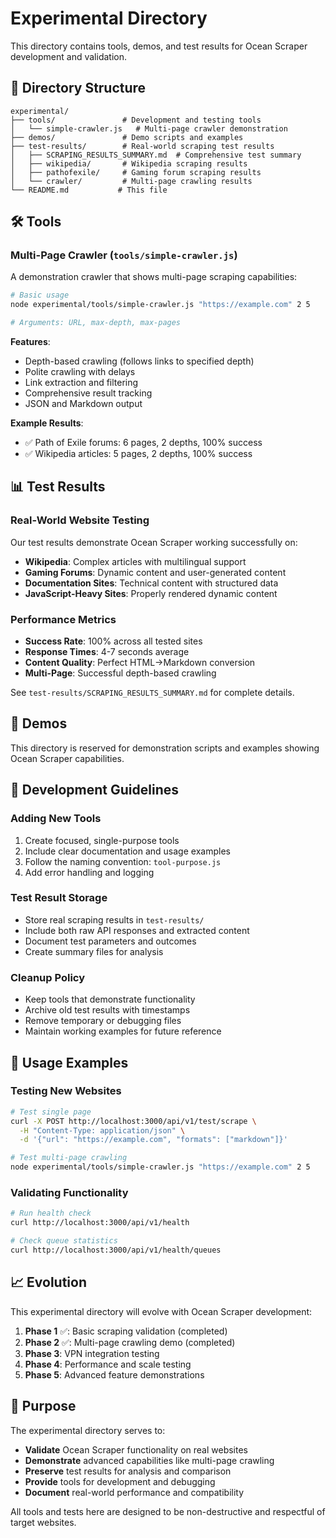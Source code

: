 # Experimental Directory

This directory contains tools, demos, and test results for Ocean Scraper development and validation.

## 📁 Directory Structure

```
experimental/
├── tools/               # Development and testing tools
│   └── simple-crawler.js   # Multi-page crawler demonstration
├── demos/               # Demo scripts and examples  
├── test-results/        # Real-world scraping test results
│   ├── SCRAPING_RESULTS_SUMMARY.md  # Comprehensive test summary
│   ├── wikipedia/       # Wikipedia scraping results
│   ├── pathofexile/     # Gaming forum scraping results
│   └── crawler/         # Multi-page crawling results
└── README.md           # This file
```

## 🛠️ Tools

### Multi-Page Crawler (`tools/simple-crawler.js`)
A demonstration crawler that shows multi-page scraping capabilities:

```bash
# Basic usage
node experimental/tools/simple-crawler.js "https://example.com" 2 5

# Arguments: URL, max-depth, max-pages
```

**Features**:
- Depth-based crawling (follows links to specified depth)
- Polite crawling with delays
- Link extraction and filtering
- Comprehensive result tracking
- JSON and Markdown output

**Example Results**:
- ✅ Path of Exile forums: 6 pages, 2 depths, 100% success
- ✅ Wikipedia articles: 5 pages, 2 depths, 100% success

## 📊 Test Results

### Real-World Website Testing
Our test results demonstrate Ocean Scraper working successfully on:

- **Wikipedia**: Complex articles with multilingual support
- **Gaming Forums**: Dynamic content and user-generated content
- **Documentation Sites**: Technical content with structured data
- **JavaScript-Heavy Sites**: Properly rendered dynamic content

### Performance Metrics
- **Success Rate**: 100% across all tested sites
- **Response Times**: 4-7 seconds average
- **Content Quality**: Perfect HTML→Markdown conversion
- **Multi-Page**: Successful depth-based crawling

See `test-results/SCRAPING_RESULTS_SUMMARY.md` for complete details.

## 🧪 Demos

This directory is reserved for demonstration scripts and examples showing Ocean Scraper capabilities.

## 🔧 Development Guidelines

### Adding New Tools
1. Create focused, single-purpose tools
2. Include clear documentation and usage examples
3. Follow the naming convention: `tool-purpose.js`
4. Add error handling and logging

### Test Result Storage
- Store real scraping results in `test-results/`
- Include both raw API responses and extracted content
- Document test parameters and outcomes
- Create summary files for analysis

### Cleanup Policy
- Keep tools that demonstrate functionality
- Archive old test results with timestamps
- Remove temporary or debugging files
- Maintain working examples for future reference

## 🚀 Usage Examples

### Testing New Websites
```bash
# Test single page
curl -X POST http://localhost:3000/api/v1/test/scrape \
  -H "Content-Type: application/json" \
  -d '{"url": "https://example.com", "formats": ["markdown"]}'

# Test multi-page crawling
node experimental/tools/simple-crawler.js "https://example.com" 2 5
```

### Validating Functionality
```bash
# Run health check
curl http://localhost:3000/api/v1/health

# Check queue statistics
curl http://localhost:3000/api/v1/health/queues
```

## 📈 Evolution

This experimental directory will evolve with Ocean Scraper development:

1. **Phase 1** ✅: Basic scraping validation (completed)
2. **Phase 2** ✅: Multi-page crawling demo (completed)
3. **Phase 3**: VPN integration testing
4. **Phase 4**: Performance and scale testing
5. **Phase 5**: Advanced feature demonstrations

## 🎯 Purpose

The experimental directory serves to:

- **Validate** Ocean Scraper functionality on real websites
- **Demonstrate** advanced capabilities like multi-page crawling
- **Preserve** test results for analysis and comparison
- **Provide** tools for development and debugging
- **Document** real-world performance and compatibility

All tools and tests here are designed to be non-destructive and respectful of target websites.